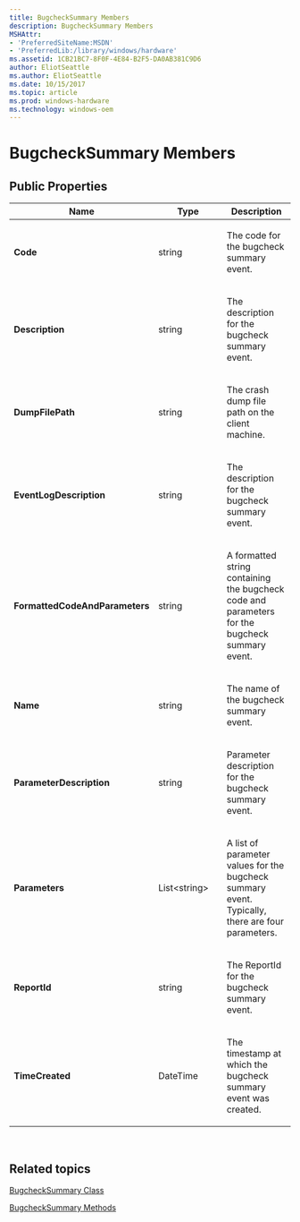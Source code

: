 ```yaml
---
title: BugcheckSummary Members
description: BugcheckSummary Members
MSHAttr:
- 'PreferredSiteName:MSDN'
- 'PreferredLib:/library/windows/hardware'
ms.assetid: 1CB21BC7-8F0F-4E84-B2F5-DA0AB381C9D6
author: EliotSeattle
ms.author: EliotSeattle
ms.date: 10/15/2017
ms.topic: article
ms.prod: windows-hardware
ms.technology: windows-oem
---
```


# BugcheckSummary Members


## <span id="Public_Properties"></span><span id="public_properties"></span><span id="PUBLIC_PROPERTIES"></span>Public Properties


<table>
<colgroup>
<col width="33%" />
<col width="33%" />
<col width="33%" />
</colgroup>
<thead>
<tr class="header">
<th>Name</th>
<th>Type</th>
<th>Description</th>
</tr>
</thead>
<tbody>
<tr class="odd">
<td><p><strong>Code</strong></p></td>
<td><p>string</p></td>
<td><p>The code for the bugcheck summary event.</p></td>
</tr>
<tr class="even">
<td><p><strong>Description</strong></p></td>
<td><p>string</p></td>
<td><p>The description for the bugcheck summary event.</p></td>
</tr>
<tr class="odd">
<td><p><strong>DumpFilePath</strong></p></td>
<td><p>string</p></td>
<td><p>The crash dump file path on the client machine.</p></td>
</tr>
<tr class="even">
<td><p><strong>EventLogDescription</strong></p></td>
<td><p>string</p></td>
<td><p>The description for the bugcheck summary event.</p></td>
</tr>
<tr class="odd">
<td><p><strong>FormattedCodeAndParameters</strong></p></td>
<td><p>string</p></td>
<td><p>A formatted string containing the bugcheck code and parameters for the bugcheck summary event.</p></td>
</tr>
<tr class="even">
<td><p><strong>Name</strong></p></td>
<td><p>string</p></td>
<td><p>The name of the bugcheck summary event.</p></td>
</tr>
<tr class="odd">
<td><p><strong>ParameterDescription</strong></p></td>
<td><p>string</p></td>
<td><p>Parameter description for the bugcheck summary event.</p></td>
</tr>
<tr class="even">
<td><p><strong>Parameters</strong></p></td>
<td><p>List&lt;string&gt;</p></td>
<td><p>A list of parameter values for the bugcheck summary event. Typically, there are four parameters.</p></td>
</tr>
<tr class="odd">
<td><p><strong>ReportId</strong></p></td>
<td><p>string</p></td>
<td><p>The ReportId for the bugcheck summary event.</p></td>
</tr>
<tr class="even">
<td><p><strong>TimeCreated</strong></p></td>
<td><p>DateTime</p></td>
<td><p>The timestamp at which the bugcheck summary event was created.</p></td>
</tr>
</tbody>
</table>

 

## <span id="related_topics"></span>Related topics


[BugcheckSummary Class](bugchecksummary-class.md)

[BugcheckSummary Methods](bugchecksummary-methods.md)

 

 







